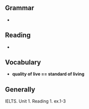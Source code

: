 ## Grammar
-


## Reading
-


## Vocabulary
- **quality of live == standard of living**


## Generally
IELTS. Unit 1. Reading 1. ex.1-3
